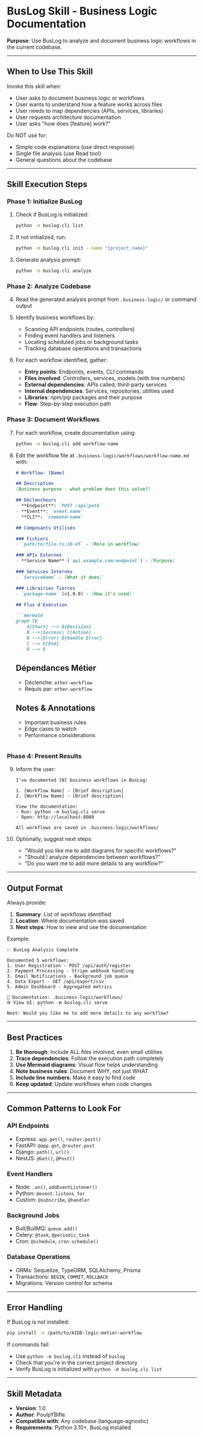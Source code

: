 # BusLog Skill - Business Logic Documentation

**Purpose**: Use BusLog to analyze and document business logic workflows in the current codebase.

---

## When to Use This Skill

Invoke this skill when:
- User asks to document business logic or workflows
- User wants to understand how a feature works across files
- User needs to map dependencies (APIs, services, libraries)
- User requests architecture documentation
- User asks "how does [feature] work?"

Do NOT use for:
- Simple code explanations (use direct response)
- Single file analysis (use Read tool)
- General questions about the codebase

---

## Skill Execution Steps

### Phase 1: Initialize BusLog

1. Check if BusLog is initialized:
   ```bash
   python -m buslog.cli list
   ```

2. If not initialized, run:
   ```bash
   python -m buslog.cli init --name "{project_name}"
   ```

3. Generate analysis prompt:
   ```bash
   python -m buslog.cli analyze
   ```

### Phase 2: Analyze Codebase

4. Read the generated analysis prompt from `.business-logic/` or command output

5. Identify business workflows by:
   - Scanning API endpoints (routes, controllers)
   - Finding event handlers and listeners
   - Locating scheduled jobs or background tasks
   - Tracking database operations and transactions

6. For each workflow identified, gather:
   - **Entry points**: Endpoints, events, CLI commands
   - **Files involved**: Controllers, services, models (with line numbers)
   - **External dependencies**: APIs called, third-party services
   - **Internal dependencies**: Services, repositories, utilities used
   - **Libraries**: npm/pip packages and their purpose
   - **Flow**: Step-by-step execution path

### Phase 3: Document Workflows

7. For each workflow, create documentation using:
   ```bash
   python -m buslog.cli add workflow-name
   ```

8. Edit the workflow file at `.business-logic/workflows/workflow-name.md` with:

   ```markdown
   # Workflow: [Name]

   ## Description
   [Business purpose - what problem does this solve?]

   ## Déclencheurs
   - **Endpoint**: `POST /api/path`
   - **Event**: `event.name`
   - **CLI**: `command-name`

   ## Composants Utilisés

   ### Fichiers
   - `path/to/file.ts:10-45` - [Role in workflow]

   ### APIs Externes
   - **Service Name** (`api.example.com/endpoint`) - [Purpose]

   ### Services Internes
   - `ServiceName` - [What it does]

   ### Librairies Tierces
   - `package-name` (v1.0.0) - [How it's used]

   ## Flux d'Exécution

   ```mermaid
   graph TD
       A[Start] --> B{Decision}
       B -->|Success| C[Action]
       B -->|Error| D[Handle Error]
       C --> E[End]
       D --> E
   ```

   ## Dépendances Métier
   - Déclenche: `other-workflow`
   - Requis par: `other-workflow`

   ## Notes & Annotations
   - Important business rules
   - Edge cases to watch
   - Performance considerations
   ```

### Phase 4: Present Results

9. Inform the user:
   ```
   I've documented [N] business workflows in BusLog:

   1. [Workflow Name] - [Brief description]
   2. [Workflow Name] - [Brief description]

   View the documentation:
   - Run: python -m buslog.cli serve
   - Open: http://localhost:8080

   All workflows are saved in .business-logic/workflows/
   ```

10. Optionally, suggest next steps:
    - "Would you like me to add diagrams for specific workflows?"
    - "Should I analyze dependencies between workflows?"
    - "Do you want me to add more details to any workflow?"

---

## Output Format

Always provide:
1. **Summary**: List of workflows identified
2. **Location**: Where documentation was saved
3. **Next steps**: How to view and use the documentation

Example:
```
✅ BusLog Analysis Complete

Documented 5 workflows:
1. User Registration - POST /api/auth/register
2. Payment Processing - Stripe webhook handling
3. Email Notifications - Background job queue
4. Data Export - GET /api/export/csv
5. Admin Dashboard - Aggregated metrics

📁 Documentation: .business-logic/workflows/
🌐 View UI: python -m buslog.cli serve

Next: Would you like me to add more details to any workflow?
```

---

## Best Practices

1. **Be thorough**: Include ALL files involved, even small utilities
2. **Trace dependencies**: Follow the execution path completely
3. **Use Mermaid diagrams**: Visual flow helps understanding
4. **Note business rules**: Document WHY, not just WHAT
5. **Include line numbers**: Make it easy to find code
6. **Keep updated**: Update workflows when code changes

---

## Common Patterns to Look For

### API Endpoints
- Express: `app.get()`, `router.post()`
- FastAPI: `@app.get`, `@router.post`
- Django: `path()`, `url()`
- NestJS: `@Get()`, `@Post()`

### Event Handlers
- Node: `.on()`, `addEventListener()`
- Python: `@event.listens_for`
- Custom: `@subscribe`, `@handler`

### Background Jobs
- Bull/BullMQ: `queue.add()`
- Celery: `@task`, `@periodic_task`
- Cron: `@schedule`, `cron.schedule()`

### Database Operations
- ORMs: Sequelize, TypeORM, SQLAlchemy, Prisma
- Transactions: `BEGIN`, `COMMIT`, `ROLLBACK`
- Migrations: Version control for schema

---

## Error Handling

If BusLog is not installed:
```bash
pip install -e /path/to/AIDD-logic-metier-workflow
```

If commands fail:
- Use `python -m buslog.cli` instead of `buslog`
- Check that you're in the correct project directory
- Verify BusLog is initialized with `python -m buslog.cli list`

---

## Skill Metadata

- **Version**: 1.0
- **Author**: PoulpYBifle
- **Compatible with**: Any codebase (language-agnostic)
- **Requirements**: Python 3.10+, BusLog installed
